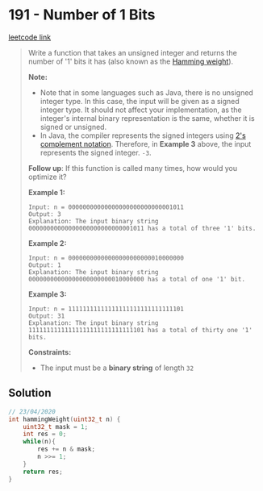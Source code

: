 # 191 - Number of 1 Bits

[leetcode link](https://leetcode.com/problems/number-of-1-bits/)

> Write a function that takes an unsigned integer and returns the number of '1' bits it has (also known as the [Hamming weight](http://en.wikipedia.org/wiki/Hamming_weight)).
>
> **Note:**
>
> - Note that in some languages such as Java, there is no unsigned  integer type. In this case, the input will be given as a signed integer  type. It should not affect your implementation, as the integer's  internal binary representation is the same, whether it is signed or  unsigned.
> - In Java, the compiler represents the signed integers using [2's complement notation](https://en.wikipedia.org/wiki/Two's_complement). Therefore, in **Example 3** above, the input represents the signed integer. `-3`.
>
> **Follow up**: If this function is called many times, how would you optimize it?
>
> **Example 1:**
>
> ```
> Input: n = 00000000000000000000000000001011
> Output: 3
> Explanation: The input binary string 00000000000000000000000000001011 has a total of three '1' bits.
> ```
>
> **Example 2:**
>
> ```
> Input: n = 00000000000000000000000010000000
> Output: 1
> Explanation: The input binary string 00000000000000000000000010000000 has a total of one '1' bit.
> ```
>
> **Example 3:**
>
> ```
> Input: n = 11111111111111111111111111111101
> Output: 31
> Explanation: The input binary string 11111111111111111111111111111101 has a total of thirty one '1' bits.
> ```
>
> **Constraints:**
>
> - The input must be a **binary string** of length `32`

## Solution

```cpp
// 23/04/2020
int hammingWeight(uint32_t n) {
    uint32_t mask = 1;
    int res = 0;
    while(n){
        res += n & mask;
        n >>= 1;
    }
    return res;
}
```